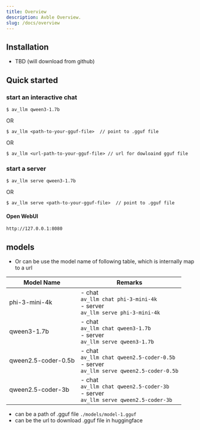 ```yaml
---
title: Overview
description: Avble Overview.
slug: /docs/overview
---
```


## Installation

- TBD (will download from github)

## Quick started

### start an interactive chat

```
$ av_llm qween3-1.7b
```

OR

```
$ av_llm <path-to-your-gguf-file>  // point to .gguf file
```

OR

```
$ av_llm <url-path-to-your-gguf-file> // url for dowloaind gguf file
```

### start a server

```
$ av_llm serve qween3-1.7b
```

OR

```
$ av_llm serve <path-to-your-gguf-file>  // point to .gguf file
```

#### Open WebUI

```
http://127.0.0.1:8080
```

## models

- Or can be use the model name of following table, which is internally map to a url

| Model Name          | Remarks                                                                                              |
| ------------------- | ---------------------------------------------------------------------------------------------------- |
| phi-3-mini-4k       | - chat <br/>`av_llm chat phi-3-mini-4k` <br/> - server <br/>`av_llm serve phi-3-mini-4k`             |
| qween3-1.7b         | - chat <br/>`av_llm chat qween3-1.7b` <br/> - server <br/>`av_llm serve qween3-1.7b`                 |
| qween2.5-coder-0.5b | - chat <br/>`av_llm chat qween2.5-coder-0.5b` <br/> - server <br/>`av_llm serve qween2.5-coder-0.5b` |
| qween2.5-coder-3b   | - chat <br/>`av_llm chat qween2.5-coder-3b` <br/> - server <br/>`av_llm serve qween2.5-coder-3b`     |

- can be a path of .gguf file `./models/model-1.gguf`
- can be the url to download .gguf file in huggingface
